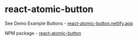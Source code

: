 # react-atomic-button

See Demo Example Buttons - [react-atomic-button.netlify.app](https://react-atomic-button.netlify.app)


NPM package - [react-atomic-button](https://www.npmjs.com/package/react-atomic-button) 

